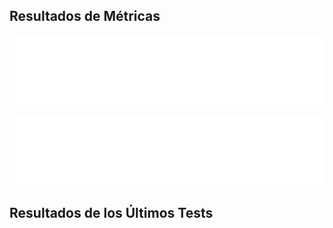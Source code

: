 ## Resultados de Métricas
![Metrics](github-metrics.svg)

![Metrics](github-metrics.svg)

## Resultados de los Últimos Tests



